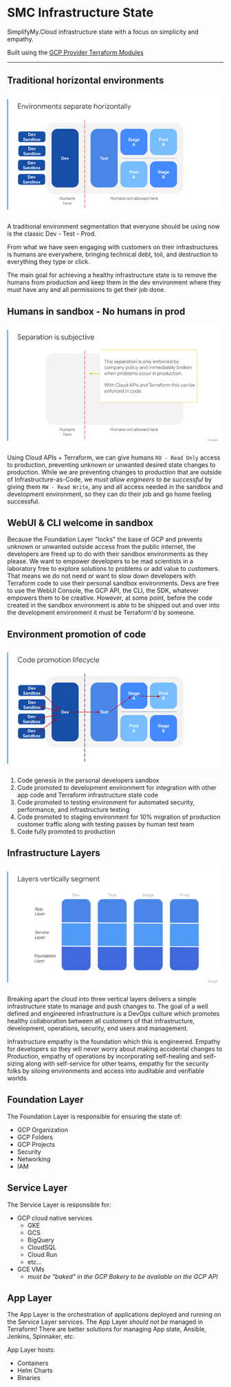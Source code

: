 # SMC Infrastructure State

SimplifyMy.Cloud infrastructure state with a focus on simplicity and empathy.

Built using the [GCP Provider Terraform Modules](https://registry.terraform.io/providers/hashicorp/google/latest/docs)

---

## Traditional horizontal environments

![Horizontal Environment Segmentation](docs/imgs/horizontal_environments.png)

A traditional environment segmentation that everyone should be using now is the classic Dev - Test - Prod.

From what we have seen engaging with customers on their infrastructures is humans are everywhere, bringing technical debt, toil, and destruction to everything they type or click.

The main goal for achieving a healthy infrastructure state is to remove the humans from production and keep them in the dev environment where they must have any and all permissions to get their job done.

## Humans in sandbox - No humans in prod

![RBAC humans out of prod](docs/imgs/rbac_humans_out_of_prod.png)

Using Cloud APIs + Terraform, we can give humans `RO - Read Only` access to production, preventing unknown or unwanted desired state changes to production.  While we are preventing changes to production that are outside of Infrastructure-as-Code, we _must allow engineers to be successful_ by giving them `RW - Read Write`, any and all access needed in the sandbox and development environment, so they can do their job and go home feeling successful.

## WebUI & CLI welcome in sandbox

Because the Foundation Layer "locks" the base of GCP and prevents unknown or unwanted outside access from the public internet, the developers are freed up to do with their sandbox environments as they please.  We want to empower developers to be mad scientists in a laboratory free to explore solutions to problems or add value to customers.  That means we do not need or want to slow down developers with Terraform code to use their personal sandbox environments.  Devs are free to use the WebUI Console, the GCP API, the CLI, the SDK, whatever empowers them to be creative.  However, at some point, before the code created in the sandbox environment is able to be shipped out and over into the development environment it must be Terraform'd by someone.  

## Environment promotion of code

![Code promotion lifecycle](docs/imgs/code_promotion_lifecycle.png)

1. Code genesis in the personal developers sandbox
2. Code promoted to development environment for integration with other app code and Terraform infrastructure state code
3. Code promoted to testing environment for automated security, performance, and infrastructure testing
4. Code promoted to staging environment for 10% migration of production customer traffic along with testing passes by human test team
5. Code fully promoted to production


## Infrastructure Layers

![Vertical infrastructure layers](docs/imgs/vertical_infrastructure_layers.png)

Breaking apart the cloud into three vertical layers delivers a simple infrastructure state to manage and push changes to.  The goal of a well defined and engineered infrastructure is a DevOps culture which promotes healthy collaboration between all customers of that infrastructure, development, operations, security, end users and management.  

Infrastructure empathy is the foundation which this is engineered.  Empathy for developers so they will never worry about making accidental changes to Production, empathy of operations by incorporating self-healing and self-sizing along with self-service for other teams, empathy for the security folks by siloing environments and access into auditable and verifiable worlds.

## Foundation Layer

The Foundation Layer is responsible for ensuring the state of:

* GCP Organization
* GCP Folders
* GCP Projects
* Security
* Networking
* IAM


## Service Layer

The Service Layer is responsible for:

* GCP cloud native services
  * GKE
  * GCS
  * BigQuery
  * CloudSQL
  * Cloud Run
  * etc... 
* GCE VMs
  * _must be "baked" in the GCP Bakery to be available on the GCP API_

## App Layer

The App Layer is the orchestration of applications deployed and running on the Service Layer services.  The App Layer _should not be_ managed in Terraform! There are better solutions for managing App state, Ansible, Jenkins, Spinnaker, etc.

App Layer hosts:

* Containers
* Helm Charts
* Binaries
